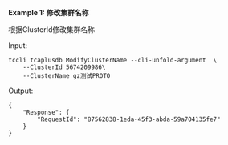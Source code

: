 **Example 1: 修改集群名称**

根据ClusterId修改集群名称

Input: 

```
tccli tcaplusdb ModifyClusterName --cli-unfold-argument  \
    --ClusterId 5674209986\
    --ClusterName gz测试PROTO
```

Output: 
```
{
    "Response": {
        "RequestId": "87562838-1eda-45f3-abda-59a704135fe7"
    }
}
```

